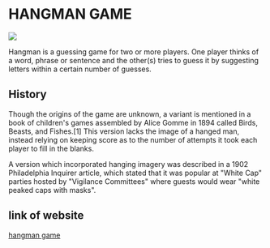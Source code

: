 # HANGMAN GAME

![]('https://store-images.s-microsoft.com/image/apps.31378.14440169033196048.33ec04e1-f2d4-46ed-a05b-03b332738f93.8032cfe7-683a-4be1-8b4c-9da7dc14c2b3?q=90&w=480&h=270')

Hangman is a guessing game for two or more players. One player thinks of a word, phrase or sentence and the other(s) tries to guess it by suggesting letters within a certain number of guesses.

## History
Though the origins of the game are unknown, a variant is mentioned in a book of children's games assembled by Alice Gomme in 1894 called Birds, Beasts, and Fishes.[1] This version lacks the image of a hanged man, instead relying on keeping score as to the number of attempts it took each player to fill in the blanks.

A version which incorporated hanging imagery was described in a 1902 Philadelphia Inquirer article, which stated that it was popular at "White Cap" parties hosted by "Vigilance Committees" where guests would wear "white peaked caps with masks".

## link of website
[hangman game](https://elmiriyounes.github.io/hangman)
